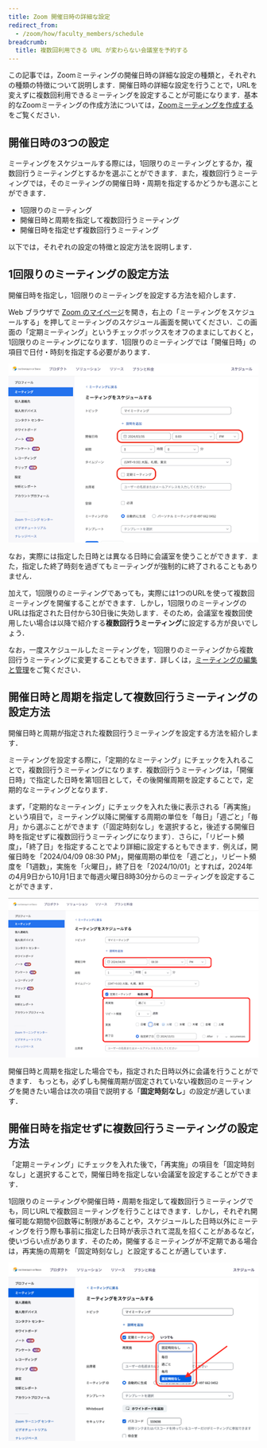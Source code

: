 ```yaml
---
title: Zoom 開催日時の詳細な設定
redirect_from:
  - /zoom/how/faculty_members/schedule
breadcrumb:
  title: 複数回利用できる URL が変わらない会議室を予約する
---
```


この記事では，Zoomミーティングの開催日時の詳細な設定の種類と，それぞれの種類の特徴について説明します．開催日時の詳細な設定を行うことで，URLを変えずに複数回利用できるミーティングを設定することが可能になります．基本的なZoomミーティングの作成方法については，[Zoomミーティングを作成する](/zoom/create_room/)をご覧ください．

## 開催日時の3つの設定
ミーティングをスケジュールする際には，1回限りのミーティングとするか，複数回行うミーティングとするかを選ぶことができます．また，複数回行うミーティングでは，そのミーティングの開催日時・周期を指定するかどうかも選ぶことができます．
- 1回限りのミーティング
- 開催日時と周期を指定して複数回行うミーティング
- 開催日時を指定せず複数回行うミーティング

以下では，それぞれの設定の特徴と設定方法を説明します．

## 1回限りのミーティングの設定方法
開催日時を指定し，1回限りのミーティングを設定する方法を紹介します．

Web ブラウザで [Zoom のマイページ](https://u-tokyo-ac-jp.zoom.us/meeting)を開き，右上の「ミーティングをスケジュールする」を押してミーティングのスケジュール画面を開いてください．この画面の「定期ミーティング」というチェックボックスをオフのままにしておくと，1回限りのミーティングになります．1回限りのミーティングでは「開催日時」の項目で日付・時刻を指定する必要があります．

![](schedule_date.png)

なお，実際には指定した日時とは異なる日時に会議室を使うことができます．また，指定した終了時刻を過ぎてもミーティングが強制的に終了されることもありません．

加えて，1回限りのミーティングであっても，実際には1つのURLを使って複数回ミーティングを開催することができます．しかし，1回限りのミーティングのURLは指定された日付から30日後に失効します．そのため，会議室を複数回使用したい場合は以降で紹介する**複数回行うミーティング**に設定する方が良いでしょう．

なお，一度スケジュールしたミーティングを，1回限りのミーティングから複数回行うミーティングに変更することもできます．詳しくは，[ミーティングの編集と管理](/zoom/misc/edit_meeting/)をご覧ください．

## 開催日時と周期を指定して複数回行うミーティングの設定方法
開催日時と周期が指定された複数回行うミーティングを設定する方法を紹介します．

ミーティングを設定する際に，「定期的なミーティング」にチェックを入れることで，複数回行うミーティングになります．複数回行うミーティングは，「開催日時」で指定した日時を第1回目として，その後開催周期を設定することで，定期的なミーティングとなります．

まず，「定期的なミーティング」にチェックを入れた後に表示される「再実施」という項目で，ミーティング以降に開催する周期の単位を「毎日」「週ごと」「毎月」から選ぶことができます（「固定時刻なし」を選択すると，後述する開催日時を指定せずに複数回行うミーティングになります）．さらに，「リピート頻度」，「終了日」を指定することでより詳細に設定するともできます．例えば，開催日時を「2024/04/09 08:30 PM」，開催周期の単位を「週ごと」，リピート頻度を「1週数」，実施を「火曜日」，終了日を「2024/10/01」とすれば，2024年の4月9日から10月1日まで毎週火曜日8時30分からのミーティングを設定することができます．

![](schedule_recurring_check.png)

開催日時と周期を指定した場合でも，指定された日時以外に会議を行うことができます．
もっとも，必ずしも開催周期が固定されていない複数回のミーティングを開きたい場合は次の項目で説明する「**固定時刻なし**」の設定が適しています．

## 開催日時を指定せずに複数回行うミーティングの設定方法
「定期ミーティング」にチェックを入れた後で，「再実施」の項目を「固定時刻なし」と選択することで，開催日時を指定しない会議室を設定することができます．

1回限りのミーティングや開催日時・周期を指定して複数回行うミーティングでも，同じURLで複数回ミーティングを行うことはできます．しかし，それぞれ開催可能な期間や回数等に制限があることや，スケジュールした日時以外にミーティングを行う際も事前に指定した日時が表示されて混乱を招くことがあるなど，使いづらい点があります．そのため，開催するミーティングが不定期である場合は，再実施の周期を「固定時刻なし」と設定することが適しています．

![](schedule_recurring_no_fixed_time.png)



